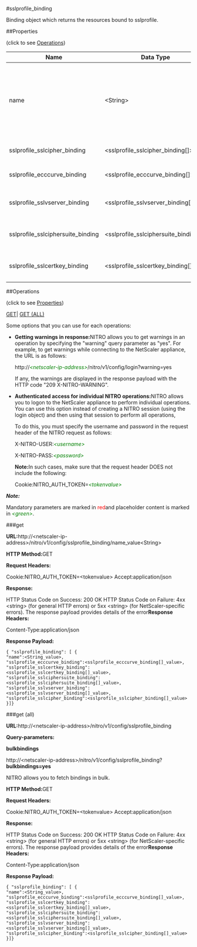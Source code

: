 #sslprofile_binding

Binding object which returns the resources bound to sslprofile.


##Properties 
<span>(click to see [Operations](#opera))</span>


<table><thead><tr><th>Name</th><th>Data Type</th><th>Permissions</th><th>Description</th></tr></thead><tbody><tr><td>name</td><td>&lt;String></td><td>Read-write</td><td>Name of the SSL profile for which to show detailed information.<br>Minimum length = 1<br>Maximum length = 127</td></tr><tr><td>sslprofile_sslcipher_binding</td><td>&lt;sslprofile_sslcipher_binding[]></td><td>Read-only</td><td>sslcipher that can be bound to sslprofile.</td></tr><tr><td>sslprofile_ecccurve_binding</td><td>&lt;sslprofile_ecccurve_binding[]></td><td>Read-only</td><td>ecccurve that can be bound to sslprofile.</td></tr><tr><td>sslprofile_sslvserver_binding</td><td>&lt;sslprofile_sslvserver_binding[]></td><td>Read-only</td><td>sslvserver that can be bound to sslprofile.</td></tr><tr><td>sslprofile_sslciphersuite_binding</td><td>&lt;sslprofile_sslciphersuite_binding[]></td><td>Read-only</td><td>sslciphersuite that can be bound to sslprofile.</td></tr><tr><td>sslprofile_sslcertkey_binding</td><td>&lt;sslprofile_sslcertkey_binding[]></td><td>Read-only</td><td>sslcertkey that can be bound to sslprofile.</td></tr></tbody></table>
##Operations 
<span>(click to see [Properties](#prope))</span>


[GET]()| [GET (ALL)](#get-)


Some options that you can use for each operations:
<ul><li><p><b>Getting warnings in response:</b>NITRO allows you to get warnings in an operation by specifying the "warning" query parameter as "yes". For example, to get warnings while connecting to the NetScaler appliance, the URL is as follows:</p><p>http://<span style="color:green;font-style:italic;">&lt;netscaler-ip-address&gt;</span>/nitro/v1/config/login?warning=yes</p><p>If any, the warnings are displayed in the response payload with the HTTP code "209 X-NITRO-WARNING".</p></li><li><p><b>Authenticated access for individual NITRO operations:</b>NITRO allows you to logon to the NetScaler appliance to perform individual operations. You can use this option instead of creating a NITRO session (using the login object) and then using that session to perform all operations,</p><p>To do this, you must specify the username and password in the request header of the NITRO request as follows:</p><p>X-NITRO-USER:<span style="color:green;font-style:italic;">&lt;username&gt;</span></p><p>X-NITRO-PASS:<span style="color:green;font-style:italic;">&lt;password&gt;</span></p><p><b>Note:</b>In such cases, make sure that the request header DOES not include the following:</p><p>Cookie:NITRO_AUTH_TOKEN=<span style="color:green;font-style:italic;">&lt;tokenvalue&gt;</span></p></li></ul>



***Note:*** 
Mandatory parameters are marked in <span style="color:#FF0000;">red</span>and placeholder content is marked in <span style="color:green;font-style:italic">&lt;green&gt;</span>.

###get



<b>URL:</b>http://&lt;netscaler-ip-address&gt;/nitro/v1/config/sslprofile_binding/name_value&lt;String&gt;
<b>HTTP Method:</b>GET
<b>Request Headers:</b>

Cookie:NITRO_AUTH_TOKEN=&lt;tokenvalue&gt;Accept:application/json

<b>Response:</b>
HTTP Status Code on Success: 200 OKHTTP Status Code on Failure: 4xx &lt;string&gt; (for general HTTP errors) or 5xx &lt;string&gt; (for NetScaler-specific errors). The response payload provides details of the error<b>Response Headers:</b>

Content-Type:application/json

<b>Response Payload: </b>```{ "sslprofile_binding": [ {"name":<String_value>,"sslprofile_ecccurve_binding":<sslprofile_ecccurve_binding[]_value>,"sslprofile_sslcertkey_binding":<sslprofile_sslcertkey_binding[]_value>,"sslprofile_sslciphersuite_binding":<sslprofile_sslciphersuite_binding[]_value>,"sslprofile_sslvserver_binding":<sslprofile_sslvserver_binding[]_value>,"sslprofile_sslcipher_binding":<sslprofile_sslcipher_binding[]_value>}]}```



###get (all)



<b>URL:</b>http://&lt;netscaler-ip-address&gt;/nitro/v1/config/sslprofile_binding
<b>Query-parameters:</b>
<b>bulkbindings</b>
http://&lt;netscaler-ip-address&gt;/nitro/v1/config/sslprofile_binding?<b>bulkbindings=yes</b>
NITRO allows you to fetch bindings in bulk.



<b>HTTP Method:</b>GET
<b>Request Headers:</b>

Cookie:NITRO_AUTH_TOKEN=&lt;tokenvalue&gt;Accept:application/json

<b>Response:</b>
HTTP Status Code on Success: 200 OKHTTP Status Code on Failure: 4xx &lt;string&gt; (for general HTTP errors) or 5xx &lt;string&gt; (for NetScaler-specific errors). The response payload provides details of the error<b>Response Headers:</b>

Content-Type:application/json

<b>Response Payload: </b>```{ "sslprofile_binding": [ {"name":<String_value>,"sslprofile_ecccurve_binding":<sslprofile_ecccurve_binding[]_value>,"sslprofile_sslcertkey_binding":<sslprofile_sslcertkey_binding[]_value>,"sslprofile_sslciphersuite_binding":<sslprofile_sslciphersuite_binding[]_value>,"sslprofile_sslvserver_binding":<sslprofile_sslvserver_binding[]_value>,"sslprofile_sslcipher_binding":<sslprofile_sslcipher_binding[]_value>}]}```



